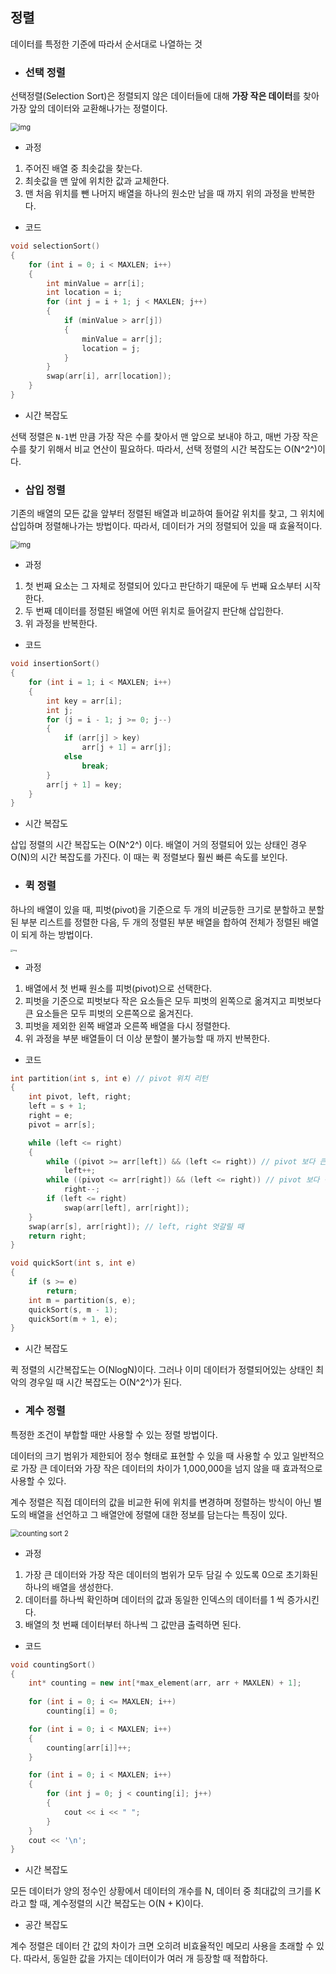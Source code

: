 ## 정렬

데이터를 특정한 기준에 따라서 순서대로 나열하는 것

- ### 선택 정렬

선택정렬(Selection Sort)은 정렬되지 않은 데이터들에 대해 **가장 작은 데이터**를 찾아 가장 앞의 데이터와 교환해나가는 정렬이다.

<img src="https://upload.wikimedia.org/wikipedia/commons/9/94/Selection-Sort-Animation.gif" alt="img" style="zoom:80%;" />

- 과정

1. 주어진 배열 중 최솟값을 찾는다.
2. 최솟값을 맨 앞에 위치한 값과 교체한다.
3. 맨 처음 위치를 뺀 나머지 배열을 하나의 원소만 남을 때 까지 위의 과정을 반복한다.

- 코드

``` c++ 
void selectionSort()
{
    for (int i = 0; i < MAXLEN; i++)
    {
        int minValue = arr[i];
        int location = i;
        for (int j = i + 1; j < MAXLEN; j++)
        {
            if (minValue > arr[j])
            {
                minValue = arr[j];
                location = j;
            }
        }
        swap(arr[i], arr[location]);
    }
}
```

- 시간 복잡도

선택 정렬은 `N-1`번 만큼 가장 작은 수를 찾아서 맨 앞으로 보내야 하고, 매번 가장 작은 수를 찾기 위해서 비교 연산이 필요하다. 따라서, 선택 정렬의 시간 복잡도는 O(N^2^)이다.

- ### 삽입 정렬

기존의 배열의 모든 값을 앞부터 정렬된 배열과 비교하여 들어갈 위치를 찾고, 그 위치에 삽입하며 정렬해나가는 방법이다. 따라서, 데이터가 거의 정렬되어 있을 때 효율적이다.

<img src="https://upload.wikimedia.org/wikipedia/commons/e/ea/Insertion_sort_001.PNG" alt="img" style="zoom:80%;" />

- 과정

1. 첫 번째 요소는 그 자체로 정렬되어 있다고 판단하기 때문에 두 번째 요소부터 시작한다.
2. 두 번째 데이터를 정렬된 배열에 어떤 위치로 들어갈지 판단해 삽입한다.
3. 위 과정을 반복한다.

- 코드

```C++
void insertionSort()
{
    for (int i = 1; i < MAXLEN; i++)
    {
        int key = arr[i];
        int j;
        for (j = i - 1; j >= 0; j--)
        {
            if (arr[j] > key)
                arr[j + 1] = arr[j];
            else
                break;
        }
        arr[j + 1] = key;
    }
}
```

- 시간 복잡도

삽입 정렬의 시간 복잡도는 O(N^2^) 이다. 배열이 거의 정렬되어 있는 상태인 경우 O(N)의 시간 복잡도를 가진다. 이 때는 퀵 정렬보다 훨씬 빠른 속도를 보인다.

- ### 퀵 정렬

하나의 배열이 있을 때, 피벗(pivot)을 기준으로 두 개의 비균등한 크기로 분할하고 분할된 부분 리스트를 정렬한 다음, 두 개의 정렬된 부분 배열을 합하여 전체가 정렬된 배열이 되게 하는 방법이다.



<img src="https://gmlwjd9405.github.io/images/algorithm-quick-sort/quick-sort.png" alt="img" style="zoom: 25%;" />

- 과정

1. 배열에서 첫 번째 원소를 피벗(pivot)으로 선택한다.
2. 피벗을 기준으로 피벗보다 작은 요소들은 모두 피벗의 왼쪽으로 옮겨지고 피벗보다 큰 요소들은 모두 피벗의 오른쪽으로 옮겨진다.
3. 피벗을 제외한 왼쪽 배열과 오른쪽 배열을 다시 정렬한다.
4. 위 과정을 부분 배열들이 더 이상 분할이 불가능할 때 까지 반복한다.

- 코드

```c++
int partition(int s, int e) // pivot 위치 리턴
{
    int pivot, left, right;
    left = s + 1;
    right = e;
    pivot = arr[s];

    while (left <= right)
    {
        while ((pivot >= arr[left]) && (left <= right)) // pivot 보다 큰 값 찾기
            left++;
        while ((pivot <= arr[right]) && (left <= right)) // pivot 보다 작은 값 찾기
            right--;
        if (left <= right)
            swap(arr[left], arr[right]);
    }
    swap(arr[s], arr[right]); // left, right 엇갈릴 때
    return right;
}

void quickSort(int s, int e)
{
    if (s >= e)
        return;
    int m = partition(s, e);
    quickSort(s, m - 1);
    quickSort(m + 1, e);
}
```

- 시간 복잡도

퀵 정렬의 시간복잡도는 O(NlogN)이다. 그러나 이미 데이터가 정렬되어있는 상태인 최악의 경우일 때 시간 복잡도는 O(N^2^)가 된다.

- ### 계수 정렬

특정한 조건이 부합할 때만 사용할 수 있는 정렬 방법이다.

데이터의 크기 범위가 제한되어 정수 형태로 표현할 수 있을 때 사용할 수 있고 일반적으로 가장 큰 데이터와 가장 작은 데이터의 차이가 1,000,000을 넘지 않을 때 효과적으로 사용할 수 있다.

계수 정렬은 직접 데이터의 값을 비교한 뒤에 위치를 변경하며 정렬하는 방식이 아닌 별도의 배열을 선언하고 그 배열안에 정렬에 대한 정보를 담는다는 특징이 있다.

<img src="https://devjin-blog.com/static/e76265aba4274a04f7c8f8e3d84a7dc7/fcda8/counting_sort_2.png" alt="counting sort 2" style="zoom: 80%;" />

- 과정

1. 가장 큰 데이터와 가장 작은 데이터의 범위가 모두 담길 수 있도록 0으로 초기화된 하나의 배열을 생성한다.
2. 데이터를 하나씩 확인하며 데이터의 값과 동일한 인덱스의 데이터를 1 씩 증가시킨다.
3. 배열의 첫 번째 데이터부터 하나씩 그 값만큼 출력하면 된다.

- 코드 

```C++
void countingSort()
{
    int* counting = new int[*max_element(arr, arr + MAXLEN) + 1];
    
    for (int i = 0; i <= MAXLEN; i++)
        counting[i] = 0;

    for (int i = 0; i < MAXLEN; i++)
    {
        counting[arr[i]]++;
    }

    for (int i = 0; i < MAXLEN; i++)
    {
        for (int j = 0; j < counting[i]; j++)
        {
            cout << i << " ";
        }
    }
    cout << '\n';
}
```
- 시간 복잡도

모든 데이터가 양의 정수인 상황에서 데이터의 개수를 N, 데이터 중 최대값의 크기를 K라고 할 때, 계수정렬의 시간 복잡도는 O(N + K)이다.

- 공간 복잡도

계수 정렬은 데이터 간 값의 차이가 크면 오히려 비효율적인 메모리 사용을 초래할 수 있다. 따라서, 동일한 값을 가지는 데이터이가 여러 개 등장할 때 적합하다.

